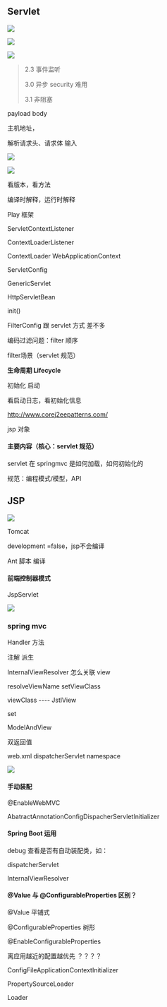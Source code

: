 ## Servlet

![](https://ws1.sinaimg.cn/large/006xzusPly1g5gpywlye0j30jf07mtbz.jpg)

![](https://ws1.sinaimg.cn/large/006xzusPly1g5h5zxx1roj30qz0b6tcs.jpg)

![](https://ws1.sinaimg.cn/large/006xzusPly1g5h6269wkjj30xi0aywnj.jpg)

> 2.3    事件监听
>
> 3.0   异步            security 难用 
>
> 3.1   非阻塞

payload    body

主机地址，

解析请求头、请求体     输入 



![](https://ws1.sinaimg.cn/large/006xzusPly1g5gs5wsfkhj30qs08fq5h.jpg)



![](https://ws1.sinaimg.cn/large/006xzusPly1g5guwqxmibj30fc0f8dit.jpg)

看版本，看方法

编译时解释，运行时解释

Play 框架 

ServletContextListener

ContextLoaderListener

ContextLoader  WebApplicationContext



ServletConfig

GenericServlet

HttpServletBean



init()

FilterConfig      跟 servlet 方式 差不多

编码过滤问题：filter 顺序

filter场景（servlet 规范）

**生命周期 Lifecycle**

初始化  启动

看启动日志，看初始化信息

http://www.corej2eepatterns.com/

jsp 对象

#### 主要内容（核心：servlet 规范）

servlet 在 springmvc 是如何加载，如何初始化的



规范：编程模式/模型，API



## JSP

![](https://ws1.sinaimg.cn/large/006xzusPly1g5h6vv137oj30m60ci77v.jpg)

Tomcat  

development =false，jsp不会编译

Ant 脚本 编译



#### 前端控制器模式

JspServlet

![](https://ws1.sinaimg.cn/large/006xzusPly1g5hqgilqiwj30g10cgwha.jpg)

### spring mvc

Handler 方法

注解  派生



InternalViewResolver  怎么关联  view

resolveViewName    setViewClass

viewClass ---- JstlView

set

ModelAndView

双返回值

web.xml     dispatcherServlet    namespace

![](https://ws1.sinaimg.cn/large/006xzusPly1g5hwm6u55zj30pt04tdhe.jpg)



#### 手动装配

@EnableWebMVC

AbatractAnnotationConfigDispacherServletInitializer

#### Spring Boot 运用

debug 查看是否有自动装配类，如：

dispatcherServlet    

InternalViewResolver  





#### @Value  与  @ConfigurableProperties 区别？

@Value 平铺式

@ConfigurableProperties  树形

@EnableConfigurableProperties

离应用越近的配置越优先 ？？？？



ConfigFileApplicationContextInitializer

PropertySourceLoader

Loader